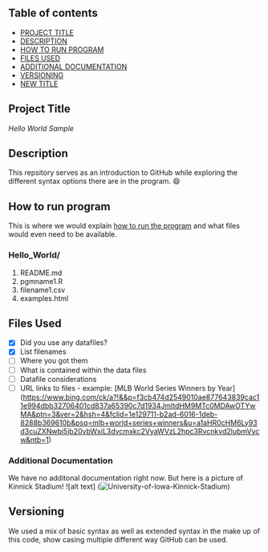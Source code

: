 ## Table of contents

- [PROJECT TITLE](Project-Title)
- [DESCRIPTION](#Description)
- [HOW TO RUN PROGRAM](#How-to-run-program)
- [FILES USED](#files-used)
- [ADDITIONAL DOCUMENTATION](#additional-documentation)
- [VERSIONING](#versioning)
- [NEW TITLE](#New-title)

## Project Title

*Hello World Sample*

## Description

This repsitory serves as an introduction to GitHub while exploring the different syntax options there are in the program. 😄

## How to run program

This is where we would explain <ins>how to run the program</ins> and what files would even need to be available.

### Hello_World/
1. README.md
2. pgmname1.R
3. filename1.csv
4. examples.html

## Files Used
- [x] Did you use any datafiles?
- [x] List filenames
- [ ] Where you got them
- [ ] What is contained within the data files
- [ ] Datafile considerations
- [ ] URL links to files - example: [MLB World Series Winners by Year] (https://www.bing.com/ck/a?!&&p=f3cb474d2549010ae877643839cac11e994dbb32706401cd837a65390c7d1934JmltdHM9MTc0MDAwOTYwMA&ptn=3&ver=2&hsh=4&fclid=1e129711-b2ad-6016-1deb-8288b369610b&psq=mlb+world+series+winners&u=a1aHR0cHM6Ly93d3cuZXNwbi5jb20vbWxiL3dvcmxkc2VyaWVzL2hpc3Rvcnkvd2lubmVycw&ntb=1)

### Additional Documentation

We have no additonal documentation right now. But here is a picture of Kinnick Stadium! ![alt text] (![University-of-Iowa-Kinnick-Stadium](https://github.com/user-attachments/assets/a422d92c-bcf1-47f6-b66d-ff9dab34db6d))

## Versioning

We used a mix of basic syntax as well as extended syntax in the make up of this code, show casing multiple different way GitHub can be used.
